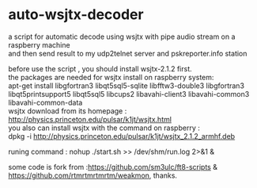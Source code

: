 # auto-wsjtx-decoder
a script for automatic decode using wsjtx with pipe audio stream on a raspberry machine    
and then send result to my udp2telnet server and pskreporter.info station    
   
before use the script , you should install wsjtx-2.1.2 first.   
the packages are needed for wsjtx install on raspberry system:   
 apt-get install libgfortran3 libqt5sql5-sqlite libfftw3-double3  libgfortran3 libqt5printsupport5  libqt5sql5 libcups2 libavahi-client3 libavahi-common3 libavahi-common-data   
 wsjtx download from its homepage : http://physics.princeton.edu/pulsar/k1jt/wsjtx.html   
 you also can install wsjtx with the command on raspberry :    
    dpkg -i http://physics.princeton.edu/pulsar/k1jt/wsjtx_2.1.2_armhf.deb   
 
 runing command : nohup ./start.sh >> /dev/shm/run.log 2>&1 &   
 
some code is fork from :https://github.com/sm3ulc/ft8-scripts & https://github.com/rtmrtmrtmrtm/weakmon, thanks.
